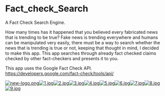 # Fact_check_Search
A Fact Check Search Engine.

How many times has it happened that you believed every fabricated news that is trending to be true? Fake news is trending everywhere and humans can be manipulated very easily, there must be a way to search whether the news that is trending is true or not, keeping that thought in mind, I decided to make this app.
This app searches through already fact checked claims checked by other fact-checkers and presents it to you. 

This app uses the Google Fact Check API. 
https://developers.google.com/fact-check/tools/api/

[![new-logo.png](https://i.postimg.cc/Y9p2pqTQ/new-logo.png)](https://postimg.cc/Z9MzHZbq)[![1.jpg](https://i.postimg.cc/FzrYnx95/1.jpg)](https://postimg.cc/dkfQhrk4)[![2.jpg](https://i.postimg.cc/HxxGZJfv/2.jpg)](https://postimg.cc/94vNzfXy)[![3.jpg](https://i.postimg.cc/9XsM9V9H/3.jpg)](https://postimg.cc/6TLtskzM)[![4.jpg](https://i.postimg.cc/dtd0mXRk/4.jpg)](https://postimg.cc/Ln9Rmxb2)[![5.jpg](https://i.postimg.cc/2S78gZKC/5.jpg)](https://postimg.cc/cv6SnrWz)[![6.jpg](https://i.postimg.cc/ryRyMbPn/6.jpg)](https://postimg.cc/Z0ZzLfZp)[![7.jpg](https://i.postimg.cc/pXD2njxK/7.jpg)](https://postimg.cc/6ypsky8Q)[![8.jpg](https://i.postimg.cc/wBbHdccY/8.jpg)](https://postimg.cc/kV8LQSpT)[![9.jpg](https://i.postimg.cc/J7X89XsS/9.jpg)](https://postimg.cc/mhTK9tNS)
